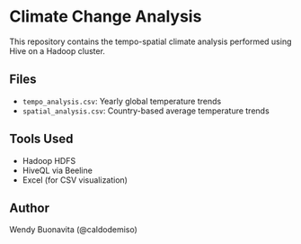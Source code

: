 # Climate Change Analysis

This repository contains the tempo-spatial climate analysis performed using Hive on a Hadoop cluster.

## Files

- `tempo_analysis.csv`: Yearly global temperature trends
- `spatial_analysis.csv`: Country-based average temperature trends

## Tools Used

- Hadoop HDFS
- HiveQL via Beeline
- Excel (for CSV visualization)

## Author

Wendy Buonavita (@caldodemiso)
